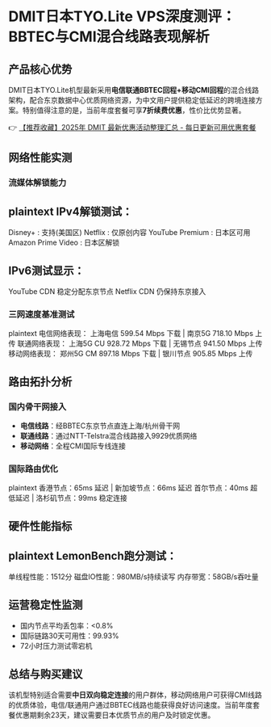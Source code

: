 # DMIT日本TYO.Lite VPS深度测评：BBTEC与CMI混合线路表现解析

## 产品核心优势
DMIT日本TYO.Lite机型最新采用**电信联通BBTEC回程+移动CMI回程**的混合线路架构，配合东京数据中心优质网络资源，为中文用户提供稳定低延迟的跨境连接方案。特别值得注意的是，当前年度套餐可享**7折续费优惠**，性价比优势显著。

👉 [【推荐收藏】2025年 DMIT 最新优惠活动整理汇总 - 每日更新可用优惠套餐](https://bit.ly/dmit_coupon)

## 网络性能实测

### 流媒体解锁能力
plaintext
IPv4解锁测试：
--------------------------------
Disney+     : 支持(美国区)
Netflix     : 仅原创内容
YouTube Premium : 日本区可用
Amazon Prime Video : 日本区解锁

IPv6测试显示：
--------------------------------
YouTube CDN 稳定分配东京节点
Netflix CDN 仍保持东京接入

### 三网速度基准测试
plaintext
电信网络表现：
上海电信  599.54 Mbps 下载 | 南京5G  718.10 Mbps 上传
联通网络表现：
上海5G CU  928.72 Mbps 下载 | 无锡节点  941.50 Mbps 上传
移动网络表现：
郑州5G CM  897.18 Mbps 下载 | 银川节点  905.85 Mbps 上传

## 路由拓扑分析

### 国内骨干网接入
- **电信线路**：经BBTEC东京节点直连上海/杭州骨干网
- **联通线路**：通过NTT-Telstra混合线路接入9929优质网络
- **移动网络**：全程CMI国际专线连接

### 国际路由优化
plaintext
香港节点：65ms 延迟 | 新加坡节点：66ms 延迟
首尔节点：40ms 超低延迟 | 洛杉矶节点：99ms 稳定连接

## 硬件性能指标
plaintext
LemonBench跑分测试：
--------------------------------
单线程性能：1512分
磁盘IO性能：980MB/s持续读写
内存带宽：58GB/s吞吐量

## 运营稳定性监测
- 国内节点平均丢包率：<0.8%
- 国际链路30天可用性：99.93%
- 72小时压力测试零宕机

## 总结与购买建议
该机型特别适合需要**中日双向稳定连接**的用户群体，移动网络用户可获得CMI线路的优质体验，电信/联通用户通过BBTEC线路也能获得良好访问速度。当前年度套餐优惠期剩余23天，建议需要日本优质节点的用户及时锁定优惠。